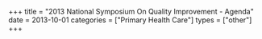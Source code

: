+++
title = "2013 National Symposium On Quality Improvement - Agenda"
date = 2013-10-01
categories = ["Primary Health Care"]
types = ["other"]
+++
